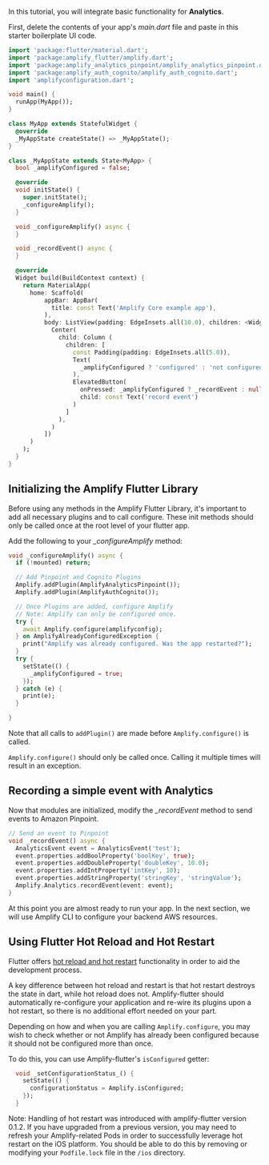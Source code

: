 In this tutorial, you will integrate basic functionality for **Analytics**.

First, delete the contents of your app's *main.dart* file and paste in this starter boilerplate UI code.   

```dart
import 'package:flutter/material.dart';
import 'package:amplify_flutter/amplify.dart';
import 'package:amplify_analytics_pinpoint/amplify_analytics_pinpoint.dart';
import 'package:amplify_auth_cognito/amplify_auth_cognito.dart';
import 'amplifyconfiguration.dart';

void main() {
  runApp(MyApp());
}

class MyApp extends StatefulWidget {
  @override
  _MyAppState createState() => _MyAppState();
}

class _MyAppState extends State<MyApp> {
  bool _amplifyConfigured = false;

  @override
  void initState() {
    super.initState();
    _configureAmplify(); 
  }

  void _configureAmplify() async {
  }

  void _recordEvent() async {
  }

  @override
  Widget build(BuildContext context) {
    return MaterialApp(
      home: Scaffold(
          appBar: AppBar(
            title: const Text('Amplify Core example app'),
          ),
          body: ListView(padding: EdgeInsets.all(10.0), children: <Widget>[
            Center( 
              child: Column (
                children: [
                  const Padding(padding: EdgeInsets.all(5.0)),
                  Text(
                    _amplifyConfigured ? 'configured' : 'not configured'
                  ),                  
                  ElevatedButton(
                    onPressed: _amplifyConfigured ? _recordEvent : null,
                    child: const Text('record event')
                  )
                ]
              ),
            )
          ])
      )
    );
  }
}
```


## Initializing the Amplify Flutter Library 
Before using any methods in the Amplify Flutter Library, it's important to add all necessary plugins and to call configure.  These init methods should only be called once at the root level of your flutter app. 

Add the following to your *_configureAmplify* method:

```dart
void _configureAmplify() async {
  if (!mounted) return;

  // Add Pinpoint and Cognito Plugins
  Amplify.addPlugin(AmplifyAnalyticsPinpoint());
  Amplify.addPlugin(AmplifyAuthCognito());

  // Once Plugins are added, configure Amplify
  // Note: Amplify can only be configured once.
  try {
    await Amplify.configure(amplifyconfig);
  } on AmplifyAlreadyConfiguredException {
    print("Amplify was already configured. Was the app restarted?");
  }
  try {
    setState(() {
      _amplifyConfigured = true;
    });
  } catch (e) {
    print(e);
  }

}
```

Note that all calls to `addPlugin()` are made before `Amplify.configure()` is called.

`Amplify.configure()` should only be called once.  Calling it multiple times will result in an exception. 

## Recording a simple event with Analytics 

Now that modules are initialized, modify the *_recordEvent* method to send events to Amazon Pinpoint. 

```dart
// Send an event to Pinpoint
void _recordEvent() async {
  AnalyticsEvent event = AnalyticsEvent('test');
  event.properties.addBoolProperty('boolKey', true);
  event.properties.addDoubleProperty('doubleKey', 10.0);
  event.properties.addIntProperty('intKey', 10);
  event.properties.addStringProperty('stringKey', 'stringValue');
  Amplify.Analytics.recordEvent(event: event);
}
```

At this point you are almost ready to run your app.  In the next section, we will use Amplify CLI to configure your backend AWS resources.

## Using Flutter Hot Reload and Hot Restart

Flutter offers [hot reload and hot restart](https://flutter.dev/docs/development/tools/hot-reload) functionality in order to aid the development process.

A key difference between hot reload and restart is that hot restart destroys the state in dart, while hot reload does not.  Amplify-flutter should automatically re-configure your application and re-wire its plugins upon a hot restart, so there is no additional effort needed on your part.

Depending on how and when you are calling `Amplify.configure`, you may wish to check whether or not Amplify has already been configured because it should not be configured more than once.  

To do this, you can use Amplify-flutter's `isConfigured` getter:

```dart
  void _setConfigurationStatus_() {
    setState(() {
      configurationStatus = Amplify.isConfigured;
    });
  }
```

<amplify-callout warning>

Note: Handling of hot restart was introduced with amplify-flutter version 0.1.2. If you have upgraded from a previous version, you may need to refresh your Amplify-related Pods in order to successfully leverage hot restart on the iOS platform. You should be able to do this by removing or modifying your `Podfile.lock` file in the `/ios` directory.  

</amplify-callout>